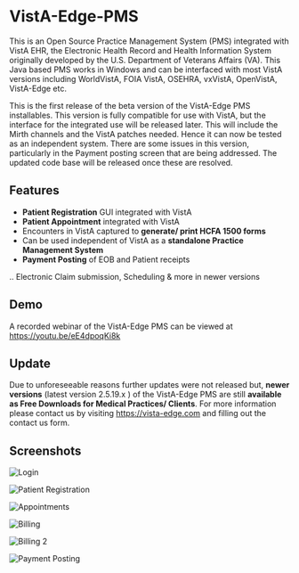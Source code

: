 # VistA-Edge-PMS
This is an Open Source Practice Management System (PMS) integrated with VistA EHR, the Electronic Health Record and Health Information System originally developed by the U.S. Department of Veterans Affairs (VA). This Java based PMS works in Windows and can be interfaced with most VistA versions including WorldVistA, FOIA VistA, OSEHRA, vxVistA, OpenVistA, VistA-Edge etc.

This is the first release of the beta version of the VistA-Edge PMS installables.  This version is fully compatible for use with VistA, but the interface for the integrated use will be released later. This will include the Mirth channels and the VistA patches needed. Hence it can now be tested as an independent system. There are some issues in this version, particularly in the Payment posting screen that are being addressed. The updated code base will be released once these are resolved.

## Features

- **Patient Registration** GUI integrated with VistA
- **Patient Appointment** integrated with VistA
- Encounters in VistA captured to **generate/ print HCFA 1500 forms**
- Can be used independent of VistA as a **standalone Practice Management System**
- **Payment Posting** of EOB and Patient receipts

.. Electronic Claim submission, Scheduling & more in newer versions


## Demo
A recorded webinar of the VistA-Edge PMS can be viewed at https://youtu.be/eE4dpoqKi8k


## Update 
Due to unforeseeable reasons further updates were not released but, **newer versions** (latest version 2.5.19.x ) of the VistA-Edge PMS are still **available as Free Downloads for Medical Practices/ Clients**. For more information please contact us by visiting https://vista-edge.com and filling out the contact us form.

## Screenshots
![Login](https://sourceforge.net/p/vista-edgepms/screenshot/250614.jpg "Login")


![Patient Registration](https://sourceforge.net/p/vista-edgepms/screenshot/250618.jpg "Patient Registration")


![Appointments](https://sourceforge.net/p/vista-edgepms/screenshot/250612.jpg "Appointments")


![Billing](https://sourceforge.net/p/vista-edgepms/screenshot/250628.jpg "Billing")


![Billing 2](https://sourceforge.net/p/vista-edgepms/screenshot/250624.jpg "Billing 2")


![Payment Posting](https://sourceforge.net/p/vista-edgepms/screenshot/250620.jpg "Payment Posting")
